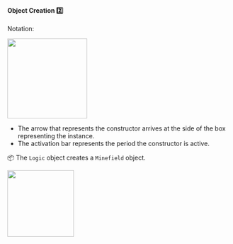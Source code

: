 <link rel="stylesheet" href="{{baseUrl}}/css/textbook.css">

<div class="website-content">

<div id="title">

#### Object Creation :two:

</div>

<div id="body">

Notation:

<img src="{{baseUrl}}/uml/sequenceDiagrams/objectCreation/images/notation.png" height="180" />
<p/>

* The arrow that represents the constructor arrives at the side of the box representing the instance.
* The activation bar represents the period the constructor is active.

<tip-box>

:package: The `Logic` object creates a `Minefield` object.

<img src="{{baseUrl}}/uml/sequenceDiagrams/objectCreation/images/logicMinefield.png" height="150" />
<p/>

</tip-box>

</div>

<div id="extras">
</div>

</div>
